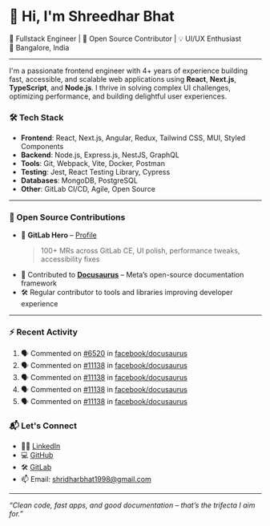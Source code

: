 # 👋 Hi, I'm Shreedhar Bhat

🚀 Fullstack Engineer | 🧠 Open Source Contributor | 💡 UI/UX Enthusiast  
📍 Bangalore, India

---

I'm a passionate frontend engineer with 4+ years of experience building fast, accessible, and scalable web applications using **React**, **Next.js**, **TypeScript**, and **Node.js**. I thrive in solving complex UI challenges, optimizing performance, and building delightful user experiences.

### 🛠️ Tech Stack
- **Frontend**: React, Next.js, Angular, Redux, Tailwind CSS, MUI, Styled Components  
- **Backend**: Node.js, Express.js, NestJS, GraphQL  
- **Tools**: Git, Webpack, Vite, Docker, Postman  
- **Testing**: Jest, React Testing Library, Cypress  
- **Databases**: MongoDB, PostgreSQL  
- **Other**: GitLab CI/CD, Agile, Open Source

---

### 🌟 Open Source Contributions
- 🏅 **GitLab Hero** – [Profile](https://gitlab.com/shridharbhat1998)  
  > 100+ MRs across GitLab CE, UI polish, performance tweaks, accessibility fixes  
- 🧭 Contributed to [**Docusaurus**](https://github.com/facebook/docusaurus) – Meta’s open-source documentation framework  
- 🛠️ Regular contributor to tools and libraries improving developer experience  

---

### :zap: Recent Activity
<!--START_SECTION:activity-->
1. 🗣 Commented on [#6520](https://github.com/facebook/docusaurus/issues/6520#issuecomment-2888416080) in [facebook/docusaurus](https://github.com/facebook/docusaurus)
2. 🗣 Commented on [#11138](https://github.com/facebook/docusaurus/pull/11138#issuecomment-2882999052) in [facebook/docusaurus](https://github.com/facebook/docusaurus)
3. 🗣 Commented on [#11138](https://github.com/facebook/docusaurus/pull/11138#issuecomment-2874948925) in [facebook/docusaurus](https://github.com/facebook/docusaurus)
4. 🗣 Commented on [#11138](https://github.com/facebook/docusaurus/pull/11138#issuecomment-2874779428) in [facebook/docusaurus](https://github.com/facebook/docusaurus)
5. 🗣 Commented on [#11138](https://github.com/facebook/docusaurus/pull/11138#issuecomment-2861169743) in [facebook/docusaurus](https://github.com/facebook/docusaurus)
<!--END_SECTION:activity-->


### 📬 Let's Connect
- 🧑‍💼 [LinkedIn](https://www.linkedin.com/in/shreedharbhat-dev/)  
- 💻 [GitHub](https://github.com/shreedharbhat98)  
- 🛠️ [GitLab](https://gitlab.com/shridharbhat1998)  
- 📫 Email: shridharbhat1998@gmail.com

---

_“Clean code, fast apps, and good documentation – that’s the trifecta I aim for.”_
